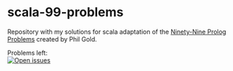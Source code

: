 # scala-99-problems
Repository with my solutions for scala adaptation of the [Ninety-Nine Prolog Problems](https://prof.ti.bfh.ch/hew1/informatik3/prolog/p-99/) created by Phil Gold.

Problems left:   
[![Open issues](https://github-basic-badges.herokuapp.com/issues/z3on/scala-99-problems.svg)](https://github.com/z3on/scala-99-problems/issues)

